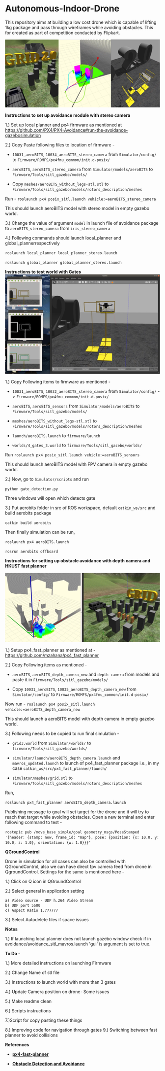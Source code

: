 # Autonomous-Indoor-Drone
This repository aims at building a low cost drone which is capable of lifting 1kg package and pass through wireframes while avoiding obstacles. This for created as part of competition conducted by Flipkart.

![Featured](images/featured.png)

**Instructions to set up avoidance module with stereo camera**

1.) Set up local planner and px4 firmware as mentioned at https://github.com/PX4/PX4-Avoidance#run-the-avoidance-gazebosimulation 

2.) Copy Paste following files to location of firmware -

* `10031_aeroBITS`, `10034_aeroBITS_stereo_camera` from `Simulator/config/` to `Firmware/ROMFS/px4fmu_common/init.d-posix/`

* `aeroBITS`, `aeroBITS_stereo_camera` from `Simulator/models/aeroBITS` to `Firmware/Tools/sitl_gazebo/models/`

* Copy `meshes/aeroBITS_without_legs-stl.stl` to `Firmware/Tools/sitl_gazebo/models/rotors_description/meshes`

Run -  `roslaunch px4 posix_sitl.launch vehicle:=aeroBITS_stereo_camera`

This should launch aeroBITS model with stereo model in empty gazebo world.

3.) Change the value of argument `model` in launch file of avoidance package to `aeroBITS_stereo_camera` from `iris_stereo_camera`

4.) Following commands should launch local_planner and global_plannerrespectively

`roslaunch local_planner local_planner_stereo.launch`

`roslaunch global_planner global_planner_stereo.launch`

**Instructions to test world with Gates**
![Featured](images/featured2.png)

1.) Copy Following items to firmware as mentioned -
* `10031_aeroBITS`, `10032_aeroBITS_stereo_camera` from `Simulator/config/` -> `Firmware/ROMFS/px4fmu_common/init.d-posix/`

*  `aeroBITS`, `aeroBITS_sensors` from `Simulator/models/aeroBITS` to `Firmware/Tools/sitl_gazebo/models/`

* `meshes/aeroBITS_without_legs-stl.stl` to `Firmware/Tools/sitl_gazebo/models/rotors_description/meshes` 

* `launch/aeroBITS.launch` to `firmware/launch`

* `worlds/4_gates_3.world` to `firmware/Tools/sitl_gazebo/worlds/`

Run `roslaunch px4 posix_sitl.launch vehicle:=aeroBITS_sensors`

This should launch aeroBITS model with FPV camera in empty gazebo world.

2.) Now, go to `Simulator/scripts` and run 

`python gate_detection.py`

Three windows will open which detects gate

3.) Put aerobits folder in src of ROS workspace,
default `catkin_ws/src` and build aerobits package

`catkin build aerobits`

Then finally simulation can be run,

`roslaunch px4 aeroBITS.launch`

`rosrun aerobits offboard`

**Instructions for setting up obstacle avoidance with depth camera and HKUST fast planner**

![Depth Camera](images/depth.png)

1.) Setup px4_fast_planner as mentioned at - https://github.com/mzahana/px4_fast_planner

2.) Copy Following items as mentioned -

* `aeroBITS`, `aeroBITS_depth_camera_new` and `depth camera` from models and paste it in `Firmware/Tools/sitl_gazebo/models/`

* Copy `10031_aeroBITS`, `10035_aeroBITS_depth_camera_new` from `Simulator/config/` to `Firmware/ROMFS/px4fmu_common/init.d-posix/`

Now run -
`roslaunch px4 posix_sitl.launch vehicle:=aeroBITS_depth_camera_new`

This should launch a aeroBITS model with depth camera in empty gazebo world.

3.) Following needs to be copied to run final simulation -

* `grid3.world` from `Simulator/worlds/` to `firmware/Tools/sitl_gazebo/worlds/` 

* `simulator/launch/aeroBITS_depth_camera.launch` and `mavros_updated.launch` to launch of px4_fast_planner package i.e., in my case `catkin_ws/src/px4_fast_planner/launch/`

* `simulator/meshes/grid.stl` to `Firmware/Tools/sitl_gazebo/models/rotors_description/meshes` 

Run,

`roslaunch px4_fast_planner aeroBITS_depth_camera.launch`

Publishing message to goal will set target for the drone and it will try to reach that target while avoiding obstacles. Open a new terminal and enter following command to test - 

`rostopic pub /move_base_simple/goal geometry_msgs/PoseStamped '{header: {stamp: now, frame_id: "map"}, pose: {position: {x: 10.0, y: 10.0, z: 1.0}, orientation: {w: 1.0}}}'`


<!-- 1.) Setup px4-Firmware

2.) Copy-Paste following files to your Firmware

a) 10017_aeroBITS, 31 Three files in this category
 Simulator/config/10017_aesroBITS -> Firmware/ROMFS/px4fmu_common/init.d-posix/

b) Simulator/launch/aeroBITS.launch -> Firmware/launch/

c) are all model there 
Simulator/models/aeroBITS and Simulaor/models/aeroBITS_sensors/aeroBITS_sensors -> Firmware/Tools/sitl_gazebo/models/

d) Simulator/worlds/flipkart.world and Simulator/worlds/flipkart_lite.world -> Firmware/Tools/sitl_gazebo/worlds/

e) Simulator/models/meshes/aeroBITS.stl -> Firmware/Tools/sitl_gazebo/models/rotors_description/meshes/ -->

<!-- **To quickly test model**

a) `roslaunch px4 posix_sitl.launch vehicle:=aeroBITS`

Team custom droneshould be visible in gazebo custom world. You may hover it around using QgroundControl

b) If `GAZEBO_MODEL_PATH` is correctly setup than you may launch it, and try drag and drop that model -->

<!-- **To launch model into Flipkart World**

a) `roslaunch px4 aeroBITS.launch` -->

**QGroundControl**

Drone in simulation for all cases can also be controlled with QGroundControl, also we can have direct fpv camera feed from drone in QgroundControl. Settings for the same is mentioned here - 

1.) Click on Q icon in QGroundControl

2.) Select general in application setting

    a) Video source - UDP h.264 Video Stream
    b) UDP port 5600
    c) Aspect Ratio 1.777777

3.) Select Autodelete files if space issues 

**Notes**

1.) If launching local planner does not launch gazebo window check if in avoidance/avoidance_sitl_mavros.launch 'gui' is argument is set to true.


**To Do -**

1.) More detailed instructions on launching Firmware

2.) Change Name of stl file

3.) Instructions to launch world with more than 3 gates

4.) Update Camera position on drone- Some issues

5.) Make readme clean

6.) Scripts instructions

7.)Script for copy pasting these things

8.) Improving code for navigation through gates
9.) Switching between fast planner to avoid collisions


<!-- Imp Notes -
gui == true , catkin one is with depth camera, rotors description -->

<!-- What all is there,
1.) Creation of own model and world
2.) Fast Planner setting
3.) Obstacle Avoidance complete, local planner global planner
4.) Gate detection and crossing setup
5.) Qgroundcontrol -->

**References**

* **[px4-fast-planner](https://github.com/mzahana/px4_fast_planner)**

* **[Obstacle Detection and Avoidance](https://github.com/PX4/PX4-Avoidance)**

